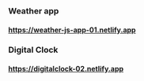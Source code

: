 ### Weather app
#### https://weather-js-app-01.netlify.app

### Digital Clock
#### https://digitalclock-02.netlify.app
